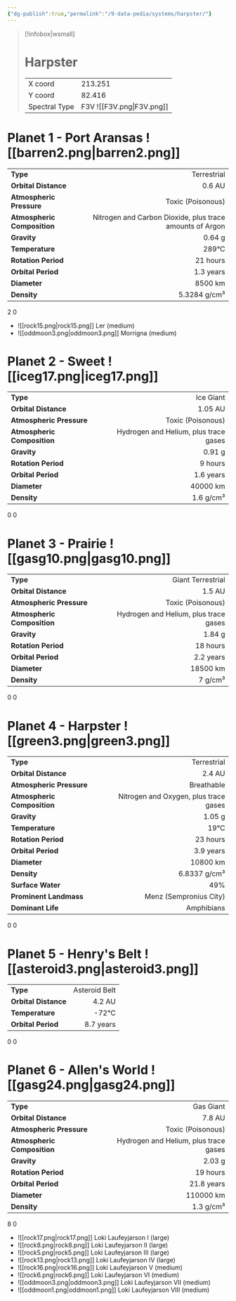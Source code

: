 ```yaml
---
{"dg-publish":true,"permalink":"/9-data-pedia/systems/harpster/"}
---
```


> [!infobox|wsmall]
> # Harpster
> | | |
> | - | - |
> | X coord | 213.251 |
> | Y coord| 82.416 |
> | Spectral Type | F3V ![[F3V.png\|F3V.png]] |

# Planet 1 - Port Aransas ![[barren2.png\|barren2.png]]
|                             |                           |
| --------------------------- | -------------------------:|
| **Type**                    |             Terrestrial |
| **Orbital Distance**        |   0.6 AU |
| **Atmospheric Pressure**    |       Toxic (Poisonous) |
| **Atmospheric Composition** |      Nitrogen and Carbon Dioxide, plus trace amounts of Argon |
| **Gravity**                 |        0.64 g |
| **Temperature**             |    289°C |
| **Rotation Period**         |  21 hours |
| **Orbital Period** | 1.3 years |
| **Diameter**                |      8500 km | 
| **Density**                 |    5.3284 g/cm³ |



2
0

- ![[rock15.png\|rock15.png]] Ler (medium)
- ![[oddmoon3.png\|oddmoon3.png]] Morrigna (medium)


# Planet 2 - Sweet ![[iceg17.png\|iceg17.png]]
|                             |                           |
| --------------------------- | -------------------------:|
| **Type**                    |             Ice Giant |
| **Orbital Distance**        |   1.05 AU |
| **Atmospheric Pressure**    |       Toxic (Poisonous) |
| **Atmospheric Composition** |      Hydrogen and Helium, plus trace gases |
| **Gravity**                 |        0.91 g |
| **Rotation Period**         |  9 hours |
| **Orbital Period** | 1.6 years |
| **Diameter**                |      40000 km | 
| **Density**                 |    1.6 g/cm³ |



0
0



# Planet 3 - Prairie ![[gasg10.png\|gasg10.png]]
|                             |                           |
| --------------------------- | -------------------------:|
| **Type**                    |             Giant Terrestrial |
| **Orbital Distance**        |   1.5 AU |
| **Atmospheric Pressure**    |       Toxic (Poisonous) |
| **Atmospheric Composition** |      Hydrogen and Helium, plus trace gases |
| **Gravity**                 |        1.84 g |
| **Rotation Period**         |  18 hours |
| **Orbital Period** | 2.2 years |
| **Diameter**                |      18500 km | 
| **Density**                 |    7 g/cm³ |



0
0



# Planet 4 - Harpster ![[green3.png\|green3.png]]
|                             |                           |
| --------------------------- | -------------------------:|
| **Type**                    |             Terrestrial |
| **Orbital Distance**        |   2.4 AU |
| **Atmospheric Pressure**    |       Breathable |
| **Atmospheric Composition** |      Nitrogen and Oxygen, plus trace gases |
| **Gravity**                 |        1.05 g |
| **Temperature**             |    19°C |
| **Rotation Period**         |  23 hours |
| **Orbital Period** | 3.9 years |
| **Diameter**                |      10800 km | 
| **Density**                 |    6.8337 g/cm³ |
| **Surface Water**           |           49% | 
| **Prominent Landmass**      |         Menz (Sempronius City) | 
| **Dominant Life**           |         Amphibians |



0
0



# Planet 5 - Henry's Belt ![[asteroid3.png\|asteroid3.png]]
|                             |                           |
| --------------------------- | -------------------------:|
| **Type**                    |             Asteroid Belt |
| **Orbital Distance**        |   4.2 AU |
| **Temperature**             |    -72°C |
| **Orbital Period** | 8.7 years |



0
0



# Planet 6 - Allen's World ![[gasg24.png\|gasg24.png]]
|                             |                           |
| --------------------------- | -------------------------:|
| **Type**                    |             Gas Giant |
| **Orbital Distance**        |   7.8 AU |
| **Atmospheric Pressure**    |       Toxic (Poisonous) |
| **Atmospheric Composition** |      Hydrogen and Helium, plus trace gases |
| **Gravity**                 |        2.03 g |
| **Rotation Period**         |  19 hours |
| **Orbital Period** | 21.8 years |
| **Diameter**                |      110000 km | 
| **Density**                 |    1.3 g/cm³ |



8
0

- ![[rock17.png\|rock17.png]] Loki Laufeyjarson I (large)
- ![[rock8.png\|rock8.png]] Loki Laufeyjarson II (large)
- ![[rock5.png\|rock5.png]] Loki Laufeyjarson III (large)
- ![[rock13.png\|rock13.png]] Loki Laufeyjarson IV (large)
- ![[rock16.png\|rock16.png]] Loki Laufeyjarson V (medium)
- ![[rock6.png\|rock6.png]] Loki Laufeyjarson VI (medium)
- ![[oddmoon3.png\|oddmoon3.png]] Loki Laufeyjarson VII (medium)
- ![[oddmoon1.png\|oddmoon1.png]] Loki Laufeyjarson VIII (medium)


